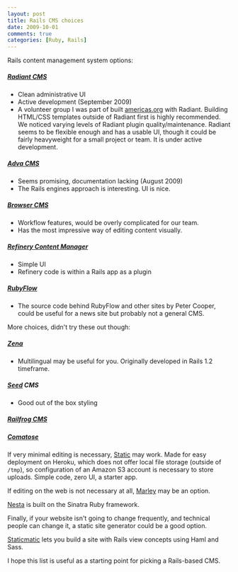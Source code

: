 ```yaml
---
layout: post
title: Rails CMS choices
date: 2009-10-01
comments: true
categories: [Ruby, Rails]
---
```


Rails content management system options:

##### [Radiant CMS](http://radiantcms.org/)

 - Clean administrative UI
 - Active development (September 2009)
 - A volunteer group I was part of built [americas.org](http://americas.org) with Radiant. Building HTML/CSS templates outside of Radiant first is highly recommended. We noticed varying levels of Radiant plugin quality/maintenance. Radiant seems to be flexible enough and has a usable UI, though it could be fairly heavyweight for a small project or team. It is under active development.

##### [Adva CMS](http://adva-cms.org/)

 - Seems promising, documentation lacking (August 2009)
 - The Rails engines approach is interesting. UI is nice.

##### [Browser CMS](http://www.browsercms.com/)

 - Workflow features, would be overly complicated for our team.
 - Has the most impressive way of editing content visually.
  
##### [Refinery Content Manager](http://refinerycms.com/)

 - Simple UI
 - Refinery code is within a Rails app as a plugin

##### [RubyFlow](http://github.com/Sutto/rubyflow)

 - The source code behind RubyFlow and other sites by Peter Cooper, could be useful for a news site but probably not a general CMS.


More choices, didn't try these out though:

##### [Zena](http://zenadmin.org/)

 - Multilingual may be useful for you. Originally developed in Rails 1.2 timeframe.

##### [Seed](http://github.com/desaperados/seed) CMS

 - Good out of the box styling

##### [Railfrog CMS](http://www.railfrog.com/)
##### [Comatose](http://comatose.rubyforge.org/)

If very minimal editing is necessary, [Static](http://github.com/trevorturk/static) may work. Made for easy deployment on Heroku, which does not offer local file storage (outside of `/tmp`), so configuration of an Amazon S3 account is necessary to store uploads. Simple code, zero UI, a starter app.

If editing on the web is not necessary at all, [Marley](http://github.com/karmi/marley) may be an option.

[Nesta](http://effectif.com/nesta) is built on the Sinatra Ruby framework.

Finally, if your website isn't going to change frequently, and technical people can change it, a static site generator could be a good option. 

[Staticmatic](http://staticmatic.rubyforge.org/) lets you build a site with Rails view concepts using Haml and Sass.

I hope this list is useful as a starting point for picking a Rails-based CMS.